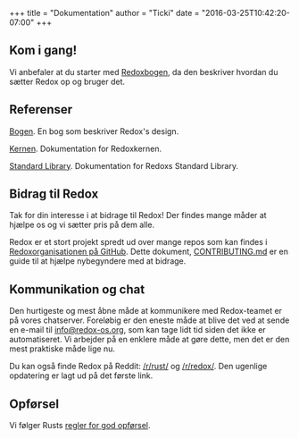 +++
title = "Dokumentation"
author = "Ticki"
date = "2016-03-25T10:42:20-07:00"
+++

## Kom i gang!

Vi anbefaler at du starter med [Redoxbogen](https://doc.redox-os.org/book/), da den beskriver hvordan du sætter Redox op og bruger det.

## Referenser

[Bogen](https://doc.redox-os.org/book/). En bog som beskriver Redox's design.

[Kernen](https://doc.redox-os.org/kernel/kernel/). Dokumentation for Redoxkernen.

[Standard Library](https://doc.redox-os.org/std/std/). Dokumentation for Redoxs Standard Library.

## Bidrag til Redox

Tak for din interesse i at bidrage til Redox!
Der findes mange måder at hjælpe os og vi sætter pris på dem alle.

Redox er et stort projekt spredt ud over mange repos som kan findes i
[Redoxorganisationen på GitHub](https://github.com/redox-os). Dette dokument,
[CONTRIBUTING.md](https://github.com/redox-os/redox/blob/master/CONTRIBUTING.md)
er en guide til at hjælpe nybegyndere med at bidrage.

## Kommunikation og chat

Den hurtigeste og mest åbne måde at kommunikere med Redox-teamet er på vores
chatserver. Foreløbig er den eneste måde at blive det ved at sende en e-mail til
[info@redox-os.org](mailto:info@redox-os.org), som kan tage lidt tid
siden det ikke er automatiseret. Vi arbejder på en enklere måde at gøre dette,
men det er den mest praktiske måde lige nu.

Du kan også finde Redox på Reddit:
[/r/rust/](https://www.reddit.com/r/rust) og
[/r/redox/](https://www.reddit.com/r/redox). Den ugenlige opdatering er lagt ud på det første link.

## Opførsel
Vi følger Rusts [regler for god opførsel](http://www.rust-lang.org/conduct.html).
